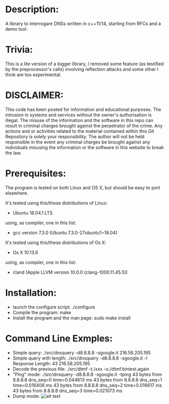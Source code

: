 Description:
============

A library to interrogare DNSs written in c++11/14, starting from RFCs and a demo tool.

Trivia:
=======

This is a lite version of a bigger library, I removed some feature (as testified by the preprocessor's calls) involving reflection attacks and some other I think are too experimental.

DISCLAIMER:
===========

This code has been posted for information and educational purposes. The intrusion in systems and services without the owner's authorisation is illegal. The misuse of the information and the software in this repo can result in criminal charges brought against the perpetrator of the crime. Any actions and or activities related to the material contained within this Git Repository is solely your responsibility. The author will not be held responsible in the event any criminal charges be brought against any individuals misusing the information or the software in this website to break the law.

Prerequisites:
==============

The program is tested on both Linux and OS X, but should be easy to port elsewhere.

It's tested using this/these distributions of Linux:

- Ubuntu 18.04.1 LTS

using, as compiler, one in this list:

- gcc version 7.3.0 (Ubuntu 7.3.0-27ubuntu1~18.04) 


It's tested using this/these distributions of Os X:

- Os X 10.13.6

using, as compiler, one in this list:

- cland (Apple LLVM version 10.0.0 (clang-1000.11.45.5))

Installation:
=============

- launch the configure script:
  ./configure
- Compile the program:
  make
- Install the program and the man page:
  sudo make install

Command Line Exmples:
====================

- Simple query:
   ./src/dnsquery -d8.8.8.8 -sgoogle.it
   216.58.205.195
- Simple query with length:
  ./src/dnsquery -d8.8.8.8 -sgoogle.it -l
  Response Length: 43
  216.58.205.195
- Decode the previous file:
  ./src/dtmf -t./xxx  -o./dtmf.bintest.again
- "Ping" mode:
  ./src/dnsquery -d8.8.8.8 -sgoogle.it -tping
  43 bytes from 8.8.8.8 dns_seq=0 time=0.044613 ms
  43 bytes from 8.8.8.8 dns_seq=1 time=0.016406 ms
  43 bytes from 8.8.8.8 dns_seq=2 time=0.016617 ms
  43 bytes from 8.8.8.8 dns_seq=3 time=0.021073 ms
- Dump mode:
  ![alt text](picts/dump.png "Dump Mode")
